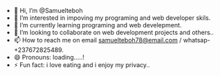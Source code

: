 - 👋 Hi, I’m @Samuelteboh
- 👀 I’m interested in impoving my programing and web developer skils.
- 🌱 I’m currently learning programing and web develepment.
- 💞️ I’m looking to collaborate on web development projects and others..
- 📫 How to reach me on email  samuelteboh78@email.com / whatsap-+237672825489.
- 😄 Pronouns: loading.....!
- ⚡ Fun fact: i love eating and i enjoy my privacy..

<!---
Samuelteboh/Samuelteboh is a ✨ special ✨ repository because its `README.md` (this file) appears on your GitHub profile.
You can click the Preview link to take a look at your changes.
--->
